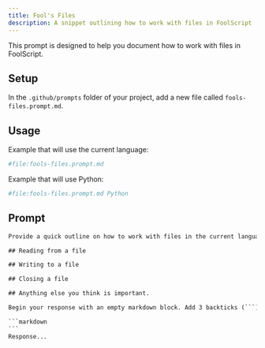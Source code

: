 ```yaml
---
title: Fool's Files
description: A snippet outlining how to work with files in FoolScript
---
```


This prompt is designed to help you document how to work with files in FoolScript.

## Setup

In the `.github/prompts` folder of your project, add a new file called `fools-files.prompt.md`.

## Usage

Example that will use the current language:

```bash
#file:fools-files.prompt.md
```

Example that will use Python:

```bash
#file:fools-files.prompt.md Python
```

## Prompt

````txt
Provide a quick outline on how to work with files in the current language. Include the following if they apply:

## Reading from a file

## Writing to a file

## Closing a file

## Anything else you think is important.

Begin your response with an empty markdown block. Add 3 backticks (```) before the response. For example:

```markdown
```
Response...
````